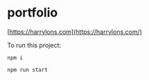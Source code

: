 # portfolio
[https://harrylons.com](https://harrylons.com/)

To run this project:

```npm i```

``` npm run start ```
